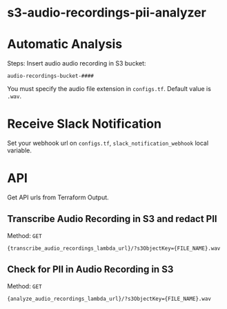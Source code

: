 # s3-audio-recordings-pii-analyzer

# Automatic Analysis

Steps: Insert audio audio recording in S3 bucket:

```
audio-recordings-bucket-####
```

You must specify the audio file extension in `configs.tf`. Default value is `.wav`.

# Receive Slack Notification

Set your webhook url on `configs.tf`, `slack_notification_webhook` local variable.

# API

Get API urls from Terraform Output.

## Transcribe Audio Recording in S3 and redact PII

Method: `GET`

```
{transcribe_audio_recordings_lambda_url}/?s3ObjectKey={FILE_NAME}.wav
```

## Check for PII in Audio Recording in S3

Method: `GET`

```
{analyze_audio_recordings_lambda_url}/?s3ObjectKey={FILE_NAME}.wav
```
